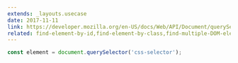 ```yaml
---
extends: _layouts.usecase
date: 2017-11-11
link: https://developer.mozilla.org/en-US/docs/Web/API/Document/querySelector
related: find-element-by-id,find-element-by-class,find-multiple-DOM-elements
---
```



```javascript
const element = document.querySelector('css-selector');
```
